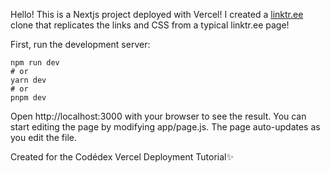 Hello! This is a Nextjs project deployed with Vercel! I created a [linktr.ee](https://linktr.ee/) clone that replicates the links and CSS from a typical linktr.ee page! 

First, run the development server:
```
npm run dev
# or
yarn dev
# or
pnpm dev
```
Open http://localhost:3000 with your browser to see the result.
You can start editing the page by modifying app/page.js. The page auto-updates as you edit the file.

Created for the Codédex Vercel Deployment Tutorial✨
